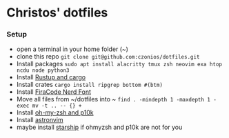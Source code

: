 # Christos' dotfiles

### Setup
  * open a terminal in your home folder (~)
  * clone this repo `git clone git@github.com:czonios/dotfiles.git`
  * Install packages `sudo apt install alacritty tmux zsh neovim exa htop ncdu node python3`
  * Install [Rustup and cargo](https://www.rust-lang.org/tools/install)
  * Install crates `cargo install ripgrep bottom #(btm)`
  * Install [FiraCode Nerd Font](https://github.com/ryanoasis/nerd-fonts#option-6-ad-hoc-curl-download)
  * Move all files from ~/dotfiles into ~ `find . -mindepth 1 -maxdepth 1 -exec mv -t .. -- {} +`
  * Install [oh-my-zsh and p10k](https://dev.to/abdfnx/oh-my-zsh-powerlevel10k-cool-terminal-1no0)
  * Install [astronvim](https://astronvim.github.io)
  * maybe install [starship](https://starship.rs/guide/#🚀-installation) if ohmyzsh and p10k are not for you 
